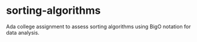 # sorting-algorithms
Ada college assignment to assess sorting algorithms using BigO notation for data analysis.
